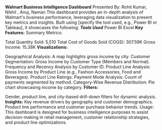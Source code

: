 **Walmart Business Intelligence Dashboard** Presented By: Rohit Kumar, Nikhil , Anuj, Naman 
This dashboard provides an in-depth analysis of Walmart's business performance, leveraging data visualization to present key metrics and insights. Built using [specify the tool used, e.g., Power BI or Tableau], it showcases the following:
***Tools Used***
Power BI
Excel
**Key Features:**
Summary Metrics:

Total Quantity Sold: 5,510
Total Cost of Goods Sold (COGS): 307.59K
Gross Income: 15.38K
**Visualizations:**

Geographical Analysis: A map highlights gross income by city.
Customer Segmentation:
Gross Income by Customer Type (Members and Normal).
Frequency and Recency Analysis by Customer ID.
Product Line Analysis:
Gross Income by Product Line (e.g., Fashion Accessories, Food and Beverages).
Product Line Ratings.
Payment Mode Analysis: Count of payments segmented by method.
Category-Wise Revenue Distribution: Pie chart showcasing income by category.
**Filters:**

Gender, product line, and city-based drill-down filters for dynamic analysis.
**Insights:**
Key revenue drivers by geography and customer demographics.
Product line performance and customer purchase behavior trends.
Usage:
This dashboard is designed for business intelligence purposes to assist decision-making in retail management, customer relationship strategies, and product line optimizations.
